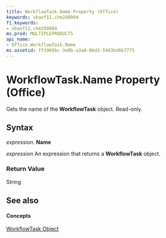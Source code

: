 ```yaml
---
title: WorkflowTask.Name Property (Office)
keywords: vbaof11.chm280004
f1_keywords:
- vbaof11.chm280004
ms.prod: MULTIPLEPRODUCTS
api_name:
- Office.WorkflowTask.Name
ms.assetid: ff3969bc-3e0b-a3a8-06d3-59d3bd6b7775
---
```



# WorkflowTask.Name Property (Office)

Gets the name of the  **WorkflowTask** object. Read-only.


## Syntax

 _expression_. **Name**

 _expression_ An expression that returns a **WorkflowTask** object.


### Return Value

String


## See also


#### Concepts


[WorkflowTask Object](workflowtask-object-office.md)

